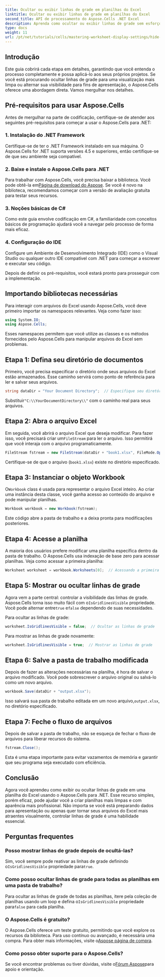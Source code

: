 ```yaml
---
title: Ocultar ou exibir linhas de grade em planilhas do Excel
linktitle: Ocultar ou exibir linhas de grade em planilhas do Excel
second_title: API de processamento do Aspose.Cells .NET Excel
description: Aprenda como ocultar ou exibir linhas de grade sem esforço em planilhas do Excel usando Aspose.Cells para .NET. Este tutorial abrangente abrange instruções passo a passo.
type: docs
weight: 11
url: /pt/net/tutorials/cells/mastering-worksheet-display-settings/hide-display-gridlines/
---
```

## Introdução

Este guia cobrirá cada etapa em detalhes, garantindo que você entenda o processo completamente e possa aplicá-lo aos seus próprios projetos. Se você está procurando ocultar linhas de grade para uma visualização mais limpa ou alternar sua visibilidade para fins de apresentação, o Aspose.Cells oferece uma abordagem direta. Vamos mergulhar nos detalhes.

## Pré-requisitos para usar Aspose.Cells

Antes de mergulhar na parte de codificação, certifique-se de atender aos seguintes pré-requisitos para começar a usar o Aspose.Cells para .NET:

### 1. Instalação do .NET Framework
Certifique-se de ter o .NET Framework instalado em sua máquina. O Aspose.Cells for .NET suporta versões 4.5 e superiores, então certifique-se de que seu ambiente seja compatível.

### 2. Baixe e instale o Aspose.Cells para .NET
Para trabalhar com Aspose.Cells, você precisa baixar a biblioteca. Você pode obtê-la em[Página de download do Aspose](https://releases.aspose.com/cells/net/). Se você é novo na biblioteca, recomendamos começar com a versão de avaliação gratuita para testar seus recursos.

### 3. Noções básicas de C#
Como este guia envolve codificação em C#, a familiaridade com conceitos básicos de programação ajudará você a navegar pelo processo de forma mais eficaz.

### 4. Configuração do IDE
Configure um Ambiente de Desenvolvimento Integrado (IDE) como o Visual Studio ou qualquer outro IDE compatível com .NET para começar a escrever e executar seu código.

Depois de definir os pré-requisitos, você estará pronto para prosseguir com a implementação.

## Importando bibliotecas necessárias

Para interagir com arquivos do Excel usando Aspose.Cells, você deve primeiro importar os namespaces relevantes. Veja como fazer isso:

```csharp
using System.IO;
using Aspose.Cells;
```

Esses namespaces permitem que você utilize as classes e os métodos fornecidos pelo Aspose.Cells para manipular arquivos do Excel sem problemas.

## Etapa 1: Defina seu diretório de documentos

Primeiro, você precisa especificar o diretório onde seus arquivos do Excel estão armazenados. Esse caminho servirá como ponto de referência para ler e salvar seus arquivos.

```csharp
string dataDir = "Your Document Directory";  // Especifique seu diretório aqui
```

 Substituir`"C:\\YourDocumentDirectory\\"` com o caminho real para seus arquivos.

## Etapa 2: Abra o arquivo Excel

 Em seguida, você abrirá o arquivo Excel que deseja modificar. Para fazer isso, você precisará criar um`FileStream` para ler o arquivo. Isso permitirá que você interaja com o arquivo programaticamente.

```csharp
FileStream fstream = new FileStream(dataDir + "book1.xlsx", FileMode.Open);
```

Certifique-se de que o arquivo (`book1.xlsx`) existe no diretório especificado.

## Etapa 3: Instanciar o objeto Workbook

 O`Workbook` class é usada para representar o arquivo Excel inteiro. Ao criar uma instância desta classe, você ganha acesso ao conteúdo do arquivo e pode manipular planilhas.

```csharp
Workbook workbook = new Workbook(fstream);
```

Este código abre a pasta de trabalho e a deixa pronta para modificações posteriores.

## Etapa 4: Acesse a planilha

A maioria dos usuários prefere modificar uma planilha específica dentro da pasta de trabalho. O Aspose.Cells usa indexação de base zero para acessar planilhas. Veja como acessar a primeira planilha:

```csharp
Worksheet worksheet = workbook.Worksheets[0];  // Acessando a primeira planilha
```

## Etapa 5: Mostrar ou ocultar linhas de grade

Agora vem a parte central: controlar a visibilidade das linhas de grade. Aspose.Cells torna isso muito fácil com o`IsGridlinesVisible` propriedade. Você pode alternar entre`true` e`false` dependendo de suas necessidades.

Para ocultar as linhas de grade:

```csharp
worksheet.IsGridlinesVisible = false;  // Ocultar as linhas de grade
```

Para mostrar as linhas de grade novamente:

```csharp
worksheet.IsGridlinesVisible = true;  // Mostrar as linhas de grade
```

## Etapa 6: Salve a pasta de trabalho modificada

Depois de fazer as alterações necessárias na planilha, é hora de salvar o arquivo modificado. Você pode sobrescrever o arquivo original ou salvá-lo como um novo arquivo.

```csharp
workbook.Save(dataDir + "output.xlsx");
```

 Isso salvará sua pasta de trabalho editada em um novo arquivo,`output.xlsx`, no diretório especificado.

## Etapa 7: Feche o fluxo de arquivos

Depois de salvar a pasta de trabalho, não se esqueça de fechar o fluxo de arquivos para liberar recursos do sistema.

```csharp
fstream.Close();
```

Esta é uma etapa importante para evitar vazamentos de memória e garantir que seu programa seja executado com eficiência.

## Conclusão

Agora você aprendeu como exibir ou ocultar linhas de grade em uma planilha do Excel usando o Aspose.Cells para .NET. Esse recurso simples, porém eficaz, pode ajudar você a criar planilhas mais limpas e com aparência mais profissional. Não importa se você está preparando dados para apresentação ou apenas quer tornar seus arquivos do Excel mais atraentes visualmente, controlar linhas de grade é uma habilidade essencial.

## Perguntas frequentes

### Posso mostrar linhas de grade depois de ocultá-las?
 Sim, você sempre pode reativar as linhas de grade definindo o`IsGridlinesVisible` propriedade para`true`.

### Como posso ocultar linhas de grade para todas as planilhas em uma pasta de trabalho?
 Para ocultar as linhas de grade de todas as planilhas, itere pela coleção de planilhas usando um loop e defina o`IsGridlinesVisible` propriedade para`false` para cada planilha.

### O Aspose.Cells é gratuito?
 O Aspose.Cells oferece um teste gratuito, permitindo que você explore os recursos da biblioteca. Para uso contínuo ou avançado, é necessária uma compra. Para obter mais informações, visite o[Aspose página de compra](https://purchase.aspose.com/buy).

### Como posso obter suporte para o Aspose.Cells?
 Se você encontrar problemas ou tiver dúvidas, visite o[Fórum Aspose](https://forum.aspose.com/c/cells/9)para apoio e orientação.